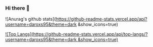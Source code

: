 ### Hi there 👋

![Anurag's github stats](https://github-readme-stats.vercel.app/api?username=daroxs95&theme=dark &show_icons=true)


[![Top Langs](https://github-readme-stats.vercel.app/api/top-langs/?username=daroxs95&theme=dark &show_icons=true)](https://github.com/anuraghazra/github-readme-stats)


<!--
**daroxs95/daroxs95** is a ✨ _special_ ✨ repository because its `README.md` (this file) appears on your GitHub profile.

Here are some ideas to get you started:

- 🔭 I’m currently working on ...
- 🌱 I’m currently learning ...
- 👯 I’m looking to collaborate on ...
- 🤔 I’m looking for help with ...
- 💬 Ask me about ...
- 📫 How to reach me: ...
- 😄 Pronouns: ...
- ⚡ Fun fact: ...
-->
